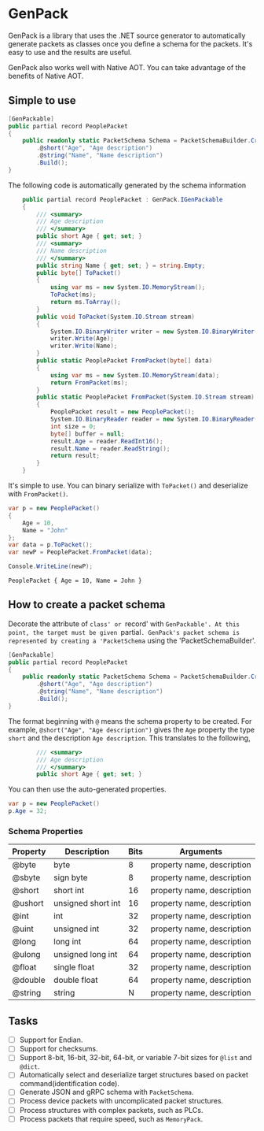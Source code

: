 # GenPack
GenPack is a library that uses the .NET source generator to automatically generate packets as classes once you define a schema for the packets.
It's easy to use and the results are useful.

GenPack also works well with Native AOT. You can take advantage of the benefits of Native AOT.

## Simple to use
```csharp
[GenPackable]
public partial record PeoplePacket
{
    public readonly static PacketSchema Schema = PacketSchemaBuilder.Create()
        .@short("Age", "Age description")
        .@string("Name", "Name description")
        .Build();
}
```

The following code is automatically generated by the schema information

```csharp
    public partial record PeoplePacket : GenPack.IGenPackable
    {
        /// <summary>
        /// Age description
        /// </summary>
        public short Age { get; set; }
        /// <summary>
        /// Name description
        /// </summary>
        public string Name { get; set; } = string.Empty;
        public byte[] ToPacket()
        {
            using var ms = new System.IO.MemoryStream();
            ToPacket(ms);
            return ms.ToArray();
        }
        public void ToPacket(System.IO.Stream stream)
        {
            System.IO.BinaryWriter writer = new System.IO.BinaryWriter(stream);
            writer.Write(Age);
            writer.Write(Name);
        }
        public static PeoplePacket FromPacket(byte[] data)
        {
            using var ms = new System.IO.MemoryStream(data);
            return FromPacket(ms);
        }
        public static PeoplePacket FromPacket(System.IO.Stream stream)
        {
            PeoplePacket result = new PeoplePacket();
            System.IO.BinaryReader reader = new System.IO.BinaryReader(stream);
            int size = 0;
            byte[] buffer = null;
            result.Age = reader.ReadInt16();
            result.Name = reader.ReadString();
            return result;
        }
    }
```

It's simple to use. You can binary serialize with `ToPacket()` and deserialize with `FromPacket()`.

```csharp
var p = new PeoplePacket()
{
    Age = 10,
    Name = "John"
};
var data = p.ToPacket();
var newP = PeoplePacket.FromPacket(data);

Console.WriteLine(newP);
```

```shell
PeoplePacket { Age = 10, Name = John }
```

## How to create a packet schema
Decorate the attribute of `class' or `record' with `GenPackable'. At this point, the target must be given `partial`.
GenPack's packet schema is represented by creating a 'PacketSchema` using the 'PacketSchemaBuilder'.

```csharp
[GenPackable]
public partial record PeoplePacket
{
    public readonly static PacketSchema Schema = PacketSchemaBuilder.Create()
        .@short("Age", "Age description")
        .@string("Name", "Name description")
        .Build();
}
```

The format beginning with `@` means the schema property to be created. For example, `@short("Age", "Age description")` gives the `Age` property the type `short` and the description `Age description`.
This translates to the following,

```csharp
        /// <summary>
        /// Age description
        /// </summary>
        public short Age { get; set; }
```
You can then use the auto-generated properties.

```csharp
var p = new PeoplePacket()
p.Age = 32;
```

### Schema Properties
| Property | Description        | Bits | Arguments                  |
|----------|--------------------|------|----------------------------|
| @byte    | byte               |   8  | property name, description |
| @sbyte   | sign byte          |   8  | property name, description |
| @short   | short int          |  16  | property name, description |
| @ushort  | unsigned short int |  16  | property name, description |
| @int     | int                |  32  | property name, description |
| @uint    | unsigned int       |  32  | property name, description |
| @long    | long int           |  64  | property name, description |
| @ulong   | unsigned long int  |  64  | property name, description |
| @float   | single float       |  32  | property name, description |
| @double  | double float       |  64  | property name, description |
| @string  | string             |   N  | property name, description |

## Tasks
- [ ] Support for Endian.
- [ ] Support for checksums.
- [ ] Support 8-bit, 16-bit, 32-bit, 64-bit, or variable 7-bit sizes for `@list` and `@dict`.
- [ ] Automatically select and deserialize target structures based on packet command(identification code).
- [ ] Generate JSON and gRPC schema with `PacketSchema`.
- [ ] Process device packets with uncomplicated packet structures.
- [ ] Process structures with complex packets, such as PLCs.
- [ ] Process packets that require speed, such as `MemoryPack`.
